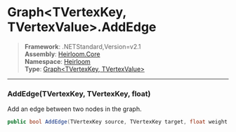 # Graph\<TVertexKey, TVertexValue>.AddEdge

> **Framework**: .NETStandard,Version=v2.1  
> **Assembly**: [Heirloom.Core][0]  
> **Namespace**: [Heirloom][0]  
> **Type**: [Graph\<TVertexKey, TVertexValue>][1]  

--------------------------------------------------------------------------------

### AddEdge(TVertexKey, TVertexKey, float)

Add an edge between two nodes in the graph.

```cs
public bool AddEdge(TVertexKey source, TVertexKey target, float weight = 1)
```

[0]: ..\Heirloom.Core.md
[1]: Heirloom.Graph[TVertexKey,TVertexValue].md
